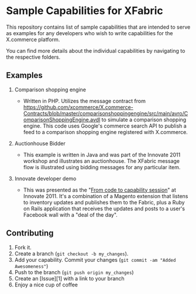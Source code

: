 Sample Capabilities for XFabric
=============

This repository contains list of sample capabilities that are intended to serve as examples for any developers who wish to write capabilities for the X.commerce platform.

You can find more details about the individual capabilities by navigating to the respective folders.

Examples
-------
1. Comparison shopping engine
   * Written in PHP. Utilizes the message contract from https://github.com/xcommerce/X.commerce-Contracts/blob/master/comparisonshoppingengine/src/main/avro/ComparisonShoppingEngine.avdl to simulate a comparison shopping engine. This code uses Google's commerce search API to publish a feed to a comparison shopping engine registered with X.commerce.

2. Auctionhouse Bidder
   * This example is written in Java and was part of the Innovate 2011 workshop and illustrates an auctionhouse. The XFabric message flow is illustrated using bidding messages for any particular item.

3. Innovate developer demo
   * This was presented as the "[From code to capability session](http://www.youtube.com/watch?feature=player_profilepage&v=8fZPtLvApvI)" at Innovate 2011. It's a  combination of a Magento extension that listens to inventory updates and publishes them to the Fabric, plus a Ruby on Rails application that receives the updates and posts to a user's Facebook wall with a "deal of the day".


Contributing
------------

1. Fork it.
2. Create a branch (`git checkout -b my_changes`). 
3. Add your capability. Commit your changes (`git commit -am "Added Awesomeness"`)
4. Push to the branch (`git push origin my_changes`)
5. Create an [Issue][1] with a link to your branch
6. Enjoy a nice cup of coffee
